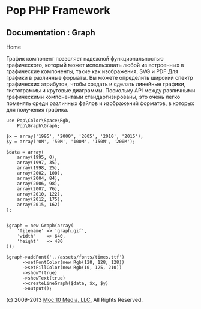 Pop PHP Framework
=================

Documentation : Graph
---------------------

Home

График компонент позволяет надежной функциональностью графического,
который может использовать любой из встроенных в графические компоненты,
такие как изображения, SVG и PDF Для графики в различные форматы. Вы
можете определить широкий спектр графических атрибутов, чтобы создать и
сделать линейные графики, гистограммы и круговые диаграммы. Поскольку
API между различными графическими компонентами стандартизированы, это
очень легко поменять среди различных файлов и изображений форматов, в
которых для получения графика.

    use Pop\Color\Space\Rgb,
        Pop\Graph\Graph;

    $x = array('1995', '2000', '2005', '2010', '2015');
    $y = array('0M', '50M', '100M', '150M', '200M');

    $data = array(
        array(1995, 0),
        array(1997, 35),
        array(1998, 25),
        array(2002, 100),
        array(2004, 84),
        array(2006, 98),
        array(2007, 76),
        array(2010, 122),
        array(2012, 175),
        array(2015, 162)
    );


    $graph = new Graph(array(
        'filename' => 'graph.gif',
        'width'    => 640,
        'height'   => 480
    ));

    $graph->addFont('../assets/fonts/times.ttf')
          ->setFontColor(new Rgb(128, 128, 128))
          ->setFillColor(new Rgb(10, 125, 210))
          ->showY(true)
          ->showText(true)
          ->createLineGraph($data, $x, $y)
          ->output();

\(c) 2009-2013 [Moc 10 Media, LLC.](http://www.moc10media.com) All
Rights Reserved.
